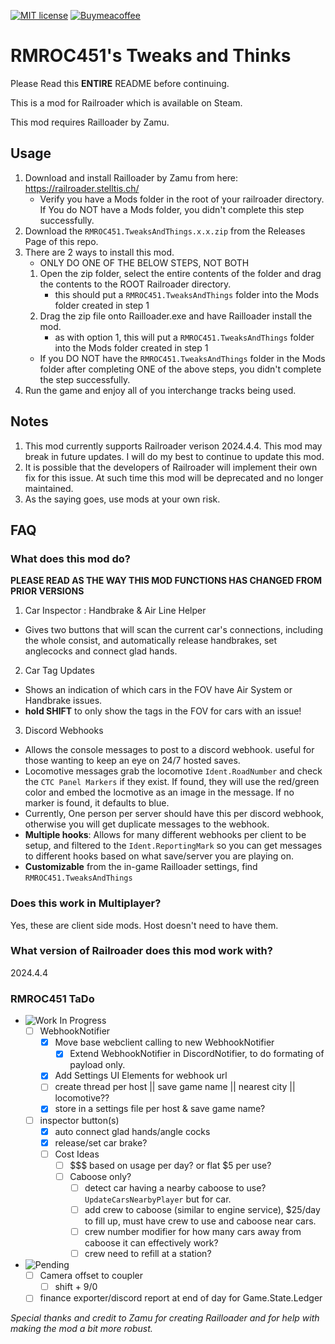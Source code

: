 [![MIT license](https://img.shields.io/badge/License-MIT-blue.svg)](https://lbesson.mit-license.org/) [![Buymeacoffee](https://badgen.net/badge/icon/buymeacoffee?icon=buymeacoffee&label)](https://ko-fi.com/rmroc451)
# RMROC451's Tweaks and Thinks
Please Read this **ENTIRE** README before continuing.

This is a mod for Railroader which is available on Steam.

This mod requires Railloader by Zamu.

## Usage
1. Download and install Railloader by Zamu from here: https://railroader.stelltis.ch/
    * Verify you have a Mods folder in the root of your railroader directory. If You do NOT have a Mods folder, you didn't complete this step successfully.
2. Download the `RMROC451.TweaksAndThings.x.x.zip` from the Releases Page of this repo.
3. There are 2 ways to install this mod.
    * ONLY DO ONE OF THE BELOW STEPS, NOT BOTH
    1. Open the zip folder, select the entire contents of the folder and drag the contents to the ROOT Railroader directory.
        * this should put a `RMROC451.TweaksAndThings` folder into the Mods folder created in step 1
    2. Drag the zip file onto Railloader.exe and have Railloader install the mod.
        * as with option 1, this will put a `RMROC451.TweaksAndThings` folder into the Mods folder created in step 1
    * If you DO NOT have the `RMROC451.TweaksAndThings` folder in the Mods folder after completing ONE of the above steps, you didn't complete the step successfully.
3. Run the game and enjoy all of you interchange tracks being used.

## Notes
1. This mod currently supports Railroader verison 2024.4.4. This mod may break in future updates. I will do my best to continue to update this mod.
2. It is possible that the developers of Railroader will implement their own fix for this issue. At such time this mod will be deprecated and no longer maintained. 
3. As the saying goes, use mods at your own risk.

## FAQ
### What does this mod do?
**PLEASE READ AS THE WAY THIS MOD FUNCTIONS HAS CHANGED FROM PRIOR VERSIONS**

1. Car Inspector : Handbrake & Air Line Helper
 * Gives two buttons that will scan the current car's connections, including the whole consist, and automatically release handbrakes, set anglecocks and connect glad hands.
2. Car Tag Updates
 * Shows an indication of which cars in the FOV have Air System or Handbrake issues. 
 * **hold SHIFT** to only show the tags in the FOV for cars with an issue!
3. Discord Webhooks
 * Allows the console messages to post to a discord webhook. useful for those wanting to keep an eye on 24/7 hosted saves.
 * Locomotive messages grab the locomotive `Ident.RoadNumber` and check the `CTC Panel Markers` if they exist.  If found, they will use the red/green color and embed the locmotive as an image in the message.  If no marker is found, it defaults to blue.
 * Currently, One person per server should have this per discord webhook, otherwise you will get duplicate messages to the webhook.
 * **Multiple hooks**: Allows for many different webhooks per client to be setup, and filtered to the `Ident.ReportingMark` so you can get messages to different hooks based on what save/server you are playing on.
 * **Customizable** from the in-game Railloader settings, find `RMROC451.TweaksAndThings`

### Does this work in Multiplayer?
Yes, these are client side mods. Host doesn't need to have them.

### What version of Railroader does this mod work with?
2024.4.4

### RMROC451 TaDo
- ![Work In Progress](https://img.shields.io/badge/Status%3F-Work%20In%20Progress-green.svg)
    - [ ] WebhookNotifier
        - [X] Move base webclient calling to new WebhookNotifier
            - [X] Extend WebhookNotifier in DiscordNotifier, to do formating of payload only.
        - [X] Add Settings UI Elements for webhook url
        - [ ] create thread per host || save game name || nearest city || locomotive??
        - [X] store in a settings file per host & save game name?
    - [ ] inspector button(s)
        - [X] auto connect glad hands/angle cocks
        - [X] release/set car brake?    
        - [ ] Cost Ideas
            - [ ] $$$ based on usage per day? or flat $5 per use?
            - [ ] Caboose only?
                - [ ] detect car having a nearby caboose to use? `UpdateCarsNearbyPlayer` but for car.
                - [ ] add crew to caboose (similar to engine service), $25/day to fill up, must have crew to use and caboose near cars.
                - [ ] crew number modifier for how many cars away from caboose it can effectively work?
                - [ ] crew need to refill at a station?
- ![Pending](https://img.shields.io/badge/Status%3F-Pending-yellow.svg)
    - [ ] Camera offset to coupler
        - [ ] shift + 9/0
    - [ ] finance exporter/discord report at end of day for Game.State.Ledger

*Special thanks and credit to Zamu for creating Railloader and for help with making the mod a bit more robust.*